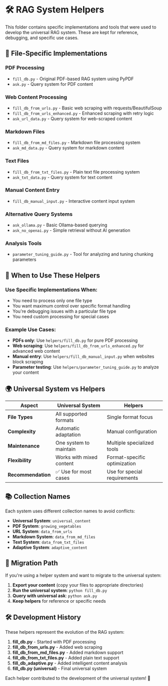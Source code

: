 # 🛠️ RAG System Helpers

This folder contains specific implementations and tools that were used to develop the universal RAG system. These are kept for reference, debugging, and specific use cases.

## 📁 File-Specific Implementations

### **PDF Processing**
- `fill_db.py` - Original PDF-based RAG system using PyPDF
- `ask.py` - Query system for PDF content

### **Web Content Processing**  
- `fill_db_from_urls.py` - Basic web scraping with requests/BeautifulSoup
- `fill_db_from_urls_enhanced.py` - Enhanced scraping with retry logic
- `ask_url_data.py` - Query system for web-scraped content

### **Markdown Files**
- `fill_db_from_md_files.py` - Markdown file processing system
- `ask_md_data.py` - Query system for markdown content

### **Text Files**
- `fill_db_from_txt_files.py` - Plain text file processing system  
- `ask_txt_data.py` - Query system for text content

### **Manual Content Entry**
- `fill_db_manual_input.py` - Interactive content input system

### **Alternative Query Systems**
- `ask_ollama.py` - Basic Ollama-based querying
- `ask_no_openai.py` - Simple retrieval without AI generation

### **Analysis Tools**
- `parameter_tuning_guide.py` - Tool for analyzing and tuning chunking parameters

## 🎯 When to Use These Helpers

### **Use Specific Implementations When:**
- You need to process only one file type
- You want maximum control over specific format handling
- You're debugging issues with a particular file type
- You need custom processing for special cases

### **Example Use Cases:**
- **PDFs only**: Use `helpers/fill_db.py` for pure PDF processing
- **Web scraping**: Use `helpers/fill_db_from_urls_enhanced.py` for advanced web content
- **Manual entry**: Use `helpers/fill_db_manual_input.py` when websites block scraping
- **Parameter testing**: Use `helpers/parameter_tuning_guide.py` to analyze your content

## 🌍 Universal System vs Helpers

| Aspect | Universal System | Helpers |
|--------|------------------|---------|
| **File Types** | All supported formats | Single format focus |
| **Complexity** | Automatic adaptation | Manual configuration |
| **Maintenance** | One system to maintain | Multiple specialized tools |
| **Flexibility** | Works with mixed content | Format-specific optimization |
| **Recommendation** | ✅ Use for most cases | Use for special requirements |

## 📚 Collection Names

Each system uses different collection names to avoid conflicts:

- **Universal System**: `universal_content`
- **PDF System**: `growing_vegetables` 
- **URL System**: `data_from_urls`
- **Markdown System**: `data_from_md_files`
- **Text System**: `data_from_txt_files`
- **Adaptive System**: `adaptive_content`

## 🔄 Migration Path

If you're using a helper system and want to migrate to the universal system:

1. **Export your content** (copy your files to appropriate directories)
2. **Run the universal system**: `python fill_db.py`
3. **Query with universal ask**: `python ask.py`
4. **Keep helpers** for reference or specific needs

## 🛠️ Development History

These helpers represent the evolution of the RAG system:

1. **fill_db.py** - Started with PDF processing
2. **fill_db_from_urls.py** - Added web scraping
3. **fill_db_from_md_files.py** - Added markdown support
4. **fill_db_from_txt_files.py** - Added plain text support
5. **fill_db_adaptive.py** - Added intelligent content analysis
6. **fill_db.py (universal)** - Final universal system

Each helper contributed to the development of the universal system! 🚀